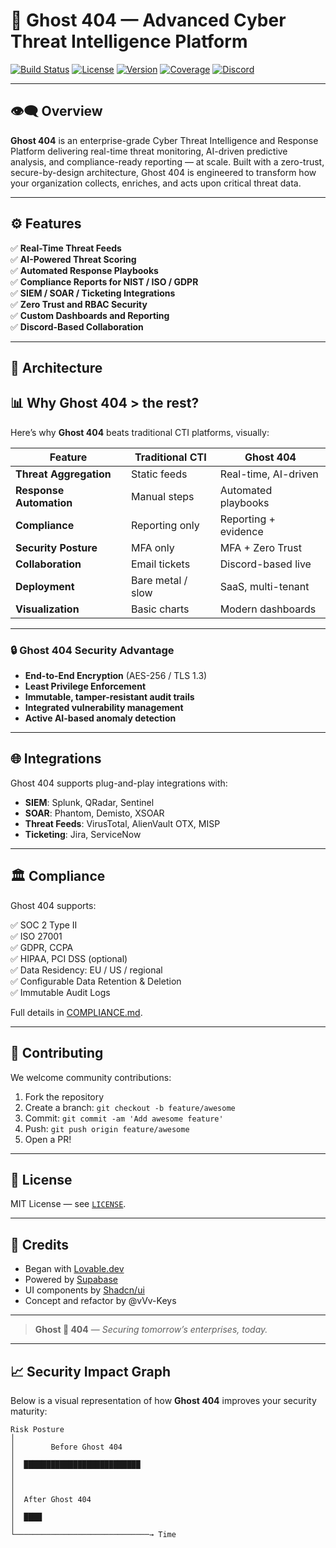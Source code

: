 # 👻 Ghost 404 — Advanced Cyber Threat Intelligence Platform

[![Build Status](https://img.shields.io/github/actions/workflow/status/ghostsec-org/ghost-404/ci.yml?branch=main&label=CI)](https://github.com/ghostsec-org/ghost-404/actions)
[![License](https://img.shields.io/badge/license-MIT-green)](LICENSE)
[![Version](https://img.shields.io/badge/version-3.0.0-blue)](#)
[![Coverage](https://img.shields.io/codecov/c/github/ghostsec-org/ghost-404?label=coverage)](https://codecov.io/gh/ghostsec-org/ghost-404)
[![Discord](https://img.shields.io/discord/123456789012345678?label=discord&logo=discord)](https://discord.gg/75mDE7vs)

---

## 👁️‍🗨️ Overview

**Ghost 404** is an enterprise-grade Cyber Threat Intelligence and Response Platform delivering real-time threat monitoring, AI-driven predictive analysis, and compliance-ready reporting — at scale. Built with a zero-trust, secure-by-design architecture, Ghost 404 is engineered to transform how your organization collects, enriches, and acts upon critical threat data.

---

## ⚙️ Features

✅ **Real-Time Threat Feeds**  
✅ **AI-Powered Threat Scoring**  
✅ **Automated Response Playbooks**  
✅ **Compliance Reports for NIST / ISO / GDPR**  
✅ **SIEM / SOAR / Ticketing Integrations**  
✅ **Zero Trust and RBAC Security**  
✅ **Custom Dashboards and Reporting**  
✅ **Discord-Based Collaboration**

---

## 🧩 Architecture

## 📊 Why Ghost 404 > the rest?

Here’s why **Ghost 404** beats traditional CTI platforms, visually:

| Feature                    | Traditional CTI   | **Ghost 404**      |
|----------------------------|-------------------|--------------------|
| **Threat Aggregation**     | Static feeds      | Real-time, AI-driven|
| **Response Automation**    | Manual steps      | Automated playbooks |
| **Compliance**             | Reporting only    | Reporting + evidence |
| **Security Posture**       | MFA only          | MFA + Zero Trust   |
| **Collaboration**          | Email tickets     | Discord-based live |
| **Deployment**             | Bare metal / slow | SaaS, multi-tenant |
| **Visualization**          | Basic charts      | Modern dashboards  |

---

### 🔒 Ghost 404 Security Advantage

- **End-to-End Encryption** (AES-256 / TLS 1.3)  
- **Least Privilege Enforcement**  
- **Immutable, tamper-resistant audit trails**  
- **Integrated vulnerability management**  
- **Active AI-based anomaly detection**

---

## 🌐 Integrations

Ghost 404 supports plug-and-play integrations with:

- **SIEM**: Splunk, QRadar, Sentinel
- **SOAR**: Phantom, Demisto, XSOAR
- **Threat Feeds**: VirusTotal, AlienVault OTX, MISP
- **Ticketing**: Jira, ServiceNow

---

## 🏛️ Compliance

Ghost 404 supports:

✅ SOC 2 Type II  
✅ ISO 27001  
✅ GDPR, CCPA  
✅ HIPAA, PCI DSS (optional)  
✅ Data Residency: EU / US / regional  
✅ Configurable Data Retention & Deletion  
✅ Immutable Audit Logs  

Full details in [COMPLIANCE.md](./COMPLIANCE.md).

---

## 🤝 Contributing

We welcome community contributions:

1. Fork the repository
2. Create a branch: `git checkout -b feature/awesome`
3. Commit: `git commit -am 'Add awesome feature'`
4. Push: `git push origin feature/awesome`
5. Open a PR!

---

## 📄 License

MIT License — see [`LICENSE`](LICENSE).

---

## 🌟 Credits

- Began with [Lovable.dev](https://lovable.dev)  
- Powered by [Supabase](https://supabase.com)  
- UI components by [Shadcn/ui](https://ui.shadcn.com)  
- Concept and refactor by @vVv-Keys

---

> **Ghost 👻 404** — *Securing tomorrow’s enterprises, today.*

---

## 📈 Security Impact Graph

Below is a visual representation of how **Ghost 404** improves your security maturity:  

```plaintext
Risk Posture
│
│        Before Ghost 404
│
│  ██████████████████████████
│
│
│
│  After Ghost 404
│
│  ████
│
└──────────────────────────────→ Time


